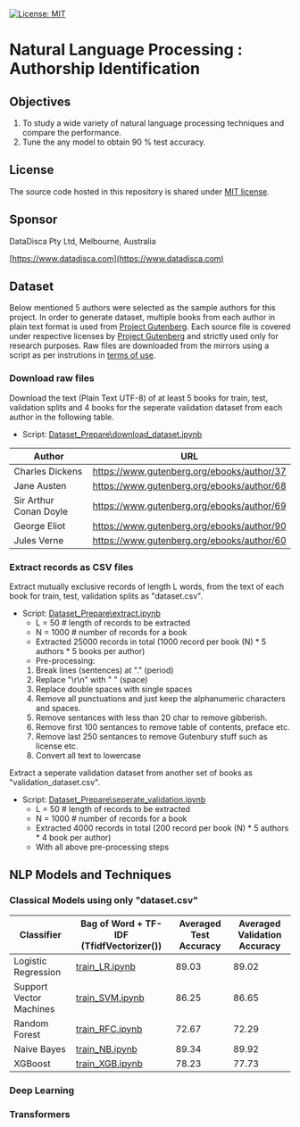 [![License: MIT](https://img.shields.io/badge/License-MIT-yellow.svg)](https://opensource.org/licenses/MIT)
# Natural Language Processing : Authorship Identification

## Objectives

1. To study a wide variety of natural language processing techniques and compare the performance.
2. Tune the any model to obtain 90 % test accuracy.

## License

The source code hosted in this repository is shared under [MIT license](LICENSE).

## Sponsor

DataDisca Pty Ltd, Melbourne, Australia

[https://www.datadisca.com](https://www.datadisca.com)

## Dataset

Below mentioned 5 authors were selected as the sample authors for this project.
In order to generate dataset, multiple books from each author in plain text format is used from [Project Gutenberg](https://www.gutenberg.org/).
Each source file is covered under respective licenses by [Project Gutenberg](https://www.gutenberg.org/) and strictly used only for research purposes. Raw files are downloaded from the mirrors using a script as per instrutions in [terms of use](https://www.gutenberg.org/policy/terms_of_use.html).
 
###  Download raw files

Download the text (Plain Text UTF-8) of at least 5 books for train, test, validation splits and 4 books for the seperate validation dataset from each author in the following table.  
* Script: [Dataset_Prepare\download_dataset.ipynb](Dataset_Prepare/download_dataset.ipynb)

| Author | URL |
|--------|-----|
| Charles Dickens |  https://www.gutenberg.org/ebooks/author/37  |
| Jane Austen |  https://www.gutenberg.org/ebooks/author/68  |
| Sir Arthur Conan Doyle | https://www.gutenberg.org/ebooks/author/69  |
| George Eliot |  https://www.gutenberg.org/ebooks/author/90  |
| Jules Verne |  https://www.gutenberg.org/ebooks/author/60  |
  
###  Extract records as CSV files

Extract mutually exclusive records of length L words, from the text of each book for train, test, validation splits as "dataset.csv".  
* Script: [Dataset_Prepare\extract.ipynb](Dataset_Prepare/extract.ipynb)
  + L = 50 # length of records to be extracted
  + N = 1000 # number of records for a book
  + Extracted 25000 records in total (1000 record per book (N) * 5 authors * 5 books per author)
  + Pre-processing:
   1. Break lines (sentences) at "." (period)
   2. Replace "\r\n" with " " (space)
   3. Replace double spaces with single spaces
   4. Remove all punctuations and just keep the alphanumeric characters and spaces.
   5. Remove sentances with less than 20 char to remove gibberish.
   6. Remove first 100 sentances to remove table of contents, preface etc.
   7. Remove last 250 sentances to remove Gutenbury stuff such as license etc.
   8. Convert all text to lowercase 

Extract a seperate validation dataset from another set of books as "validation_dataset.csv".  
* Script: [Dataset_Prepare\seperate_validation.ipynb](Dataset_Prepare/seperate_validation.ipynb)
  + L = 50 # length of records to be extracted
  + N = 1000 # number of records for a book
  + Extracted 4000 records in total (200 record per book (N) * 5 authors * 4 book per author)
  + With all above pre-processing steps


## NLP Models and Techniques

### Classical Models using only "dataset.csv"

| Classifier              | Bag of Word + TF-IDF (TfidfVectorizer())         | Averaged Test Accuracy | Averaged Validation Accuracy |
|-------------------------|-----------------|-------------------|-------------------|
| Logistic Regression     | [train_LR.ipynb](Classical_Models/train_LR.ipynb)  | 89.03             | 89.02                |
| Support Vector Machines | [train_SVM.ipynb](Classical_Models/train_SVM.ipynb) |86.25              |86.65             |
| Random Forest           | [train_RFC.ipynb](Classical_Models/train_RFC.ipynb) |72.67     |72.29            |
| Naive Bayes             | [train_NB.ipynb](Classical_Models/train_NB.ipynb) |89.34         |89.92             |
| XGBoost                 | [train_XGB.ipynb](Classical_Models/train_XGB.ipynb) |78.23     |77.73          |

### Deep Learning

### Transformers
